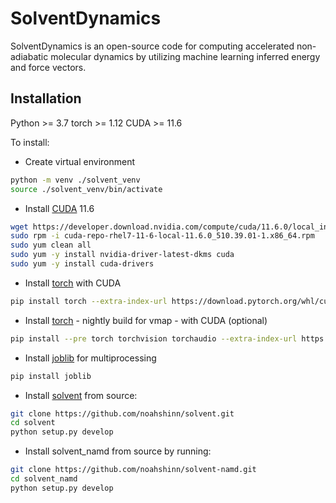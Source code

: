 # SolventDynamics

SolventDynamics is an open-source code for computing accelerated non-adiabatic molecular dynamics by utilizing machine learning inferred energy and force vectors.

## Installation

Python >= 3.7
torch >= 1.12
CUDA >= 11.6

To install:

- Create virtual environment

```bash
python -m venv ./solvent_venv
source ./solvent_venv/bin/activate
```

- Install [CUDA](https://docs.nvidia.com/cuda/cuda-installation-guide-linux/index.html) 11.6

```bash
wget https://developer.download.nvidia.com/compute/cuda/11.6.0/local_installers/cuda-repo-rhel7-11-6-local-11.6.0_510.39.01-1.x86_64.rpm
sudo rpm -i cuda-repo-rhel7-11-6-local-11.6.0_510.39.01-1.x86_64.rpm
sudo yum clean all
sudo yum -y install nvidia-driver-latest-dkms cuda
sudo yum -y install cuda-drivers
```

- Install [torch](https://pytorch.org/) with CUDA

```bash
pip install torch --extra-index-url https://download.pytorch.org/whl/cu116
```

- Install [torch](https://pytorch.org/) - nightly build for vmap - with CUDA (optional)

```bash
pip install --pre torch torchvision torchaudio --extra-index-url https://download.pytorch.org/whl/nightly/cu116
```

- Install [joblib](https://joblib.readthedocs.io/en/latest/installing.html) for multiprocessing

```bash
pip install joblib
```

- Install [solvent](https://github.com/noahshinn/solvent) from source:

```bash
git clone https://github.com/noahshinn/solvent.git
cd solvent
python setup.py develop
```

- Install solvent_namd from source by running:

```bash
git clone https://github.com/noahshinn/solvent-namd.git
cd solvent_namd
python setup.py develop
```
